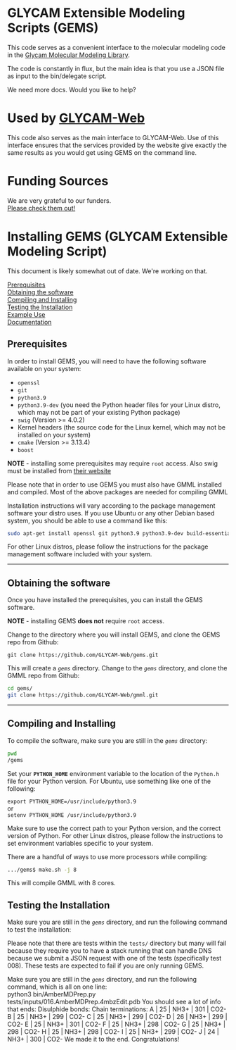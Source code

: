# GLYCAM Extensible Modeling Scripts (GEMS)

This code serves as a convenient interface to the molecular modeling code
in the [Glycam Molecular Modeling Library](https://github.com/GLYCAM-Web/gmml).

The code is constantly in flux, but the main idea is that you use a JSON
file as input to the bin/delegate script.  

We need more docs.  Would you like to help?

# Used by [GLYCAM-Web](https://glycam.org)

This code also serves as the main interface to GLYCAM-Web.  Use of 
this interface ensures that the services provided by the website give
exactly the same results as you would get using GEMS on the command line.

# Funding Sources

We are very grateful to our funders.  
[Please check them out!](https://github.com/GLYCAM-Web/website/blob/master/funding.md)


# Installing GEMS (GLYCAM Extensible Modeling Script)

This document is likely somewhat out of date.  We're working on that.

[Prerequisites](#prerequisites)  
[Obtaining the software](#obtaining-the-software)  
[Compiling and Installing](#compiling-and-installing)  
[Testing the Installation](#testing-the-installation)  
[Example Use](#example-use)  
[Documentation](#documentation)  

## Prerequisites

In order to install GEMS, you will need to have the following software available on your system: 

* `openssl` 
* `git` 
* `python3.9`
* `python3.9-dev` (you need the Python header files for your Linux distro, which may not be part of your existing Python package)
* `swig` (Version >= 4.0.2)
* Kernel headers (the source code for the Linux kernel, which may not be installed on your system)
* `cmake` (Version >= 3.13.4)
* `boost`

**NOTE** - installing some prerequisites may require `root` access. Also swig must be installed from [their website](https://www.swig.org/download.html)

Please note that in order to use GEMS you must also have GMML installed and compiled. Most of the above packages are needed for compiling GMML

Installation instructions will vary according to the package management software your distro uses.  If you use Ubuntu or any other Debian based system, you should be able to use a command like this:

```bash
sudo apt-get install openssl git python3.9 python3.9-dev build-essential cmake libboost-all-dev 
```
For other Linux distros, please follow the instructions for the package management software included with your system. 

---

## Obtaining the software

Once you have installed the prerequisites, you can install the GEMS software. 

**NOTE** - installing GEMS **does not** require `root` access. 

Change to the directory where you will install GEMS, and clone the GEMS repo from Github: 

`git clone https://github.com/GLYCAM-Web/gems.git`

This will create a *`gems`* directory. Change to the *`gems`* directory, and clone the GMML repo from Github: 

```bash
cd gems/
git clone https://github.com/GLYCAM-Web/gmml.git
```

---

## Compiling and Installing

To compile the software, make sure you are still in the *`gems`* directory: 

```bash
pwd
/gems
```

Set your **`PYTHON_HOME`** environment variable to the location of the `Python.h` file for your Python version. For Ubuntu, use something like one of the following: 

`export PYTHON_HOME=/usr/include/python3.9`   
or   
`setenv PYTHON_HOME /usr/include/python3.9`  

Make sure to use the correct path to your Python version, and the correct version of Python. 
For other Linux distros, please follow the instructions to set environment variables specific to your system. 

There are a handful of ways to use more processors while compiling:

```bash
.../gems$ make.sh -j 8
``` 

This will compile GMML with 8 cores.

## Testing the Installation

Make sure you are still in the *`gems`* directory, and run the following command to test the installation: 

Please note that there are tests within the `tests/` directory but many will fail because they require you to have a stack running that can handle DNS because we submit a JSON request with one of the tests (specifically test 008). These tests are expected to fail if you are only running GEMS. 

Make sure you are still in the *`gems`* directory, and run the following command, which is all on one line:   
python3 bin/AmberMDPrep.py tests/inputs/016.AmberMDPrep.4mbzEdit.pdb
You should see a lot of info that ends:
Disulphide bonds:
Chain terminations:
A  |  25  |  NH3+  |  301  |  CO2-
B  |  25  |  NH3+  |  299  |  CO2-
C  |  25  |  NH3+  |  299  |  CO2-
D  |  26  |  NH3+  |  299  |  CO2-
E  |  25  |  NH3+  |  301  |  CO2-
F  |  25  |  NH3+  |  298  |  CO2-
G  |  25  |  NH3+  |  298  |  CO2-
H  |  25  |  NH3+  |  298  |  CO2-
I  |  25  |  NH3+  |  299  |  CO2-
J  |  24  |  NH3+  |  300  |  CO2-
We made it to the end. Congratulations!

